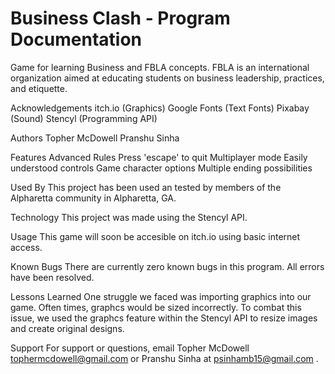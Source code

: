 # Business Clash - Program Documentation
Game for learning Business and FBLA concepts. FBLA is an international organization aimed at educating students on business leadership, practices, and etiquette.

Acknowledgements
itch.io (Graphics)
Google Fonts (Text Fonts)
Pixabay (Sound)
Stencyl (Programming API)

Authors
Topher McDowell
Pranshu Sinha

Features
Advanced Rules
Press 'escape' to quit
Multiplayer mode
Easily understood controls
Game character options
Multiple ending possibilities

Used By
This project has been used an tested by members of the Alpharetta community in Alpharetta, GA.

Technology
This project was made using the Stencyl API.

Usage
This game will soon be accesible on itch.io using basic internet access.

Known Bugs
There are currently zero known bugs in this program. All errors have been resolved.

Lessons Learned
One struggle we faced was importing graphics into our game. Often times, graphcs would be sized incorrectly. To combat this issue, we used the graphcs feature within the Stencyl API to resize images and create original designs.

Support
For support or questions, email Topher McDowell tophermcdowell@gmail.com or Pranshu Sinha at psinhamb15@gmail.com .
